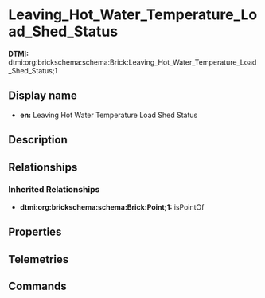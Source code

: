 # Leaving_Hot_Water_Temperature_Load_Shed_Status
**DTMI:** dtmi:org:brickschema:schema:Brick:Leaving_Hot_Water_Temperature_Load_Shed_Status;1
## Display name
- **en:** Leaving Hot Water Temperature Load Shed Status
## Description
## Relationships
### Inherited Relationships
* **dtmi:org:brickschema:schema:Brick:Point;1:** isPointOf
## Properties
## Telemetries
## Commands
